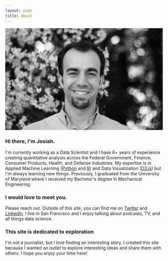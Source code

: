 ```yaml
---
layout: page
title: About
---
```


![Josiah](/profile2.JPG)

### Hi there, I'm Josiah.
I'm currently working as a Data Scientist and I have 6+ years of experience creating quantitative analysis across the Federal Government, Finance, Consumer Products, Health, and Defense Industries. My expertise is in Applied Machine Learning ([Python](https://www.python.org/) and [R](https://www.r-project.org/)) and Data Visualization ([D3.js](http://d3js.org/)) but I'm always learning new things. Previously, I graduated from the University of Maryland where I received my Bachelor's degree in Mechanical Engineering.

### I would love to meet you.
Please reach out. Outside of this site, you can find me on [Twitter](https://twitter.com/josiahjdavis) and [LinkedIn](https://linkedin.com/in/josiahdavis). I live in San Francisco and I enjoy talking about podcasts, TV, and all things data science.

### This site is dedicated to exploration
I'm not a journalist, but I love finding an interesting story. I created this site because I wanted an outlet to explore interesting ideas and share them with others. I hope you enjoy your time here!
